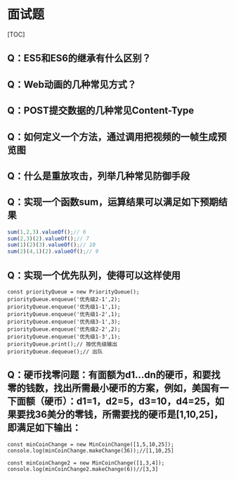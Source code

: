 # 面试题

[TOC]

## Q：ES5和ES6的继承有什么区别？

## Q：Web动画的几种常见方式？

## Q：POST提交数据的几种常见Content-Type

## Q：如何定义一个方法，通过调用把视频的一帧生成预览图

## Q：什么是重放攻击，列举几种常见防御手段

## Q：实现一个函数sum，运算结果可以满足如下预期结果

```javascript
sum(1,2,3).valueOf();// 6
sum(2,3)(2).valueOf();// 7
sum(1)(2)(3).valueOf();// 10
sum(2)(4,1)(2).valueOf();// 9
```

## Q：实现一个优先队列，使得可以这样使用

```
const priorityQueue = new PriorityQueue();
priorityQueue.enqueue('优先级2-1',2);
priorityQueue.enqueue('优先级1-1',1);
priorityQueue.enqueue('优先级1-2',1);
priorityQueue.enqueue('优先级3-1',3);
priorityQueue.enqueue('优先级2-2',2);
priorityQueue.enqueue('优先级1-3',1);
priorityQueue.print();// 按优先级输出
priorityQueue.dequeue();// 出队
```

## Q：硬币找零问题：有面额为d1...dn的硬币，和要找零的钱数，找出所需最小硬币的方案，例如，美国有一下面额（硬币）：d1=1，d2=5，d3=10，d4=25，如果要找36美分的零钱，所需要找的硬币是[1,10,25]，即满足如下输出：

```
const minCoinChange = new MinCoinChange([1,5,10,25]);
console.log(minCoinChange.makeChange(36));//[1,10,25]

const minCoinChange2 = new MinCoinChange([1,3,4]);
console.log(minCoinChange2.makeChange(6))//[3,3]
```


